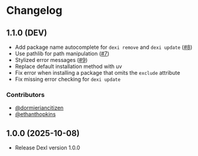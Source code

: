 # Changelog

## 1.1.0 (DEV)

- Add package name autocomplete for `dexi remove` and `dexi update` ([#8](https://github.com/Dotsian/DexI/pull/8))
- Use pathlib for path manipulation ([#7](https://github.com/Dotsian/DexI/pull/7))
- Stylized error messages ([#9](https://github.com/Dotsian/DexI/pull/9))
- Replace default installation method with uv
- Fix error when installing a package that omits the `exclude` attribute
- Fix missing error checking for `dexi update`

### Contributors

- [@dormieriancitizen](https://github.com/dormieriancitizen)
- [@ethanthopkins](https://github.com/ethanthopkins)

## 1.0.0 (2025-10-08)

- Release DexI version 1.0.0
